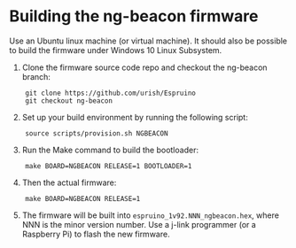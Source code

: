 # Building the ng-beacon firmware

Use an Ubuntu linux machine (or virtual machine). It should also be possible to build the firmware under Windows 10 Linux Subsystem.

1. Clone the firmware source code repo and checkout the ng-beacon branch:
```
    git clone https://github.com/urish/Espruino
    git checkout ng-beacon
``` 
2. Set up your build environment by running the following script:
```
    source scripts/provision.sh NGBEACON
```
3. Run the Make command to build the bootloader:
```
    make BOARD=NGBEACON RELEASE=1 BOOTLOADER=1 
```
4. Then the actual firmware:
```
    make BOARD=NGBEACON RELEASE=1
``` 
5. The firmware will be built into `espruino_1v92.NNN_ngbeacon.hex`, where NNN is the minor version number. Use a j-link programmer (or a Raspberry Pi) to flash the new firmware.
